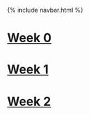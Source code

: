 {% include navbar.html %}

# [Week 0](https://github.com/CalrethonOfMirkwood/tri3CSPPortfolio/issues/1)
# [Week 1](https://github.com/CalrethonOfMirkwood/tri3CSPPortfolio/issues/2)
# [Week 2](https://github.com/CalrethonOfMirkwood/tri3CSPPortfolio/issues/3)
